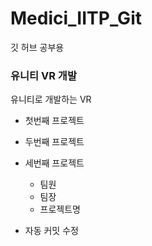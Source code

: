 # Medici_IITP_Git
깃 허브 공부용

### 유니티 VR 개발

유니티로 개발하는 VR

- 첫번째 프로젝트
- 두번째 프로젝트
- 세번째 프로젝트
    - 팀원
    - 팀장
    - 프로젝트명
    
- 자동 커밋 수정
